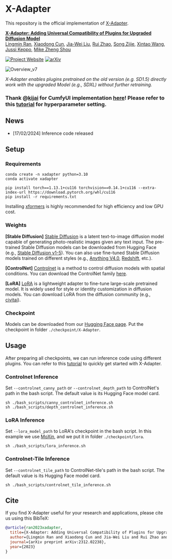 # X-Adapter

This repository is the official implementation of [X-Adapter](https://arxiv.org/abs/2312.02238).

**[X-Adapter: Adding Universal Compatibility of Plugins for Upgraded Diffusion Model](https://arxiv.org/abs/2312.02238)**
<br/>
[Lingmin Ran](),
[Xiaodong Cun](https://vinthony.github.io/academic/),
[Jia-Wei Liu](https://jia-wei-liu.github.io/), 
[Rui Zhao](https://ruizhaocv.github.io/), 
[Song Zijie](), 
[Xintao Wang](https://xinntao.github.io/),
[Jussi Keppo](https://www.jussikeppo.com/), 
[Mike Zheng Shou](https://sites.google.com/view/showlab)
<br/>

[![Project Website](https://img.shields.io/badge/Project-Website-orange)](https://showlab.github.io/X-Adapter/)
[![arXiv](https://img.shields.io/badge/arXiv-2312.02238-b31b1b.svg)](https://arxiv.org/abs/2312.02238)

![Overview_v7](https://github.com/showlab/X-Adapter/assets/152716091/eb41c508-826c-404f-8223-09765765823b)

<em> X-Adapter enables plugins pretrained on the old version (e.g. SD1.5) directly work with the upgraded Model (e.g., SDXL) without further retraining.</em>

[//]: # (<p align="center">)

[//]: # (<img src="https://tuneavideo.github.io/assets/teaser.gif" width="1080px"/>  )

[//]: # (<br>)

[//]: # (<em>Given a video-text pair as input, our method, Tune-A-Video, fine-tunes a pre-trained text-to-image diffusion model for text-to-video generation.</em>)

[//]: # (</p>)

### Thank @[kijai](https://github.com/kijai) for CumfyUI implementation [here](https://github.com/kijai/ComfyUI-Diffusers-X-Adapter)! Please refer to this [tutorial](https://www.reddit.com/r/StableDiffusion/comments/1asuyiw/xadapter/) for hyperparameter setting.

## News

- [17/02/2024] Inference code released

## Setup

### Requirements

```shell
conda create -n xadapter python=3.10
conda activate xadapter

pip install torch==1.13.1+cu116 torchvision==0.14.1+cu116 --extra-index-url https://download.pytorch.org/whl/cu116
pip install -r requirements.txt
```

Installing [xformers](https://github.com/facebookresearch/xformers) is highly recommended for high efficiency and low GPU cost.

### Weights

**[Stable Diffusion]** [Stable Diffusion](https://arxiv.org/abs/2112.10752) is a latent text-to-image diffusion model capable of generating photo-realistic images given any text input. The pre-trained Stable Diffusion models can be downloaded from Hugging Face (e.g., [Stable Diffusion v1-5](https://huggingface.co/runwayml/stable-diffusion-v1-5)). You can also use fine-tuned Stable Diffusion models trained on different styles (e.g., [Anything V4.0](https://huggingface.co/andite/anything-v4.0), [Redshift](https://huggingface.co/nitrosocke/redshift-diffusion), etc.).

**[ControlNet]** [Controlnet](https://github.com/lllyasviel/ControlNet) is a method to control diffusion models with spatial conditions. You can download the ControlNet family [here](https://huggingface.co/lllyasviel/ControlNet).

**[LoRA]** [LoRA](https://arxiv.org/abs/2106.09685) is a lightweight adapter to fine-tune large-scale pretrained model. It is widely used for style or identity customization in diffusion models. You can download LoRA from the diffusion community (e.g., [civitai](https://civitai.com/)).

### Checkpoint

Models can be downloaded from our [Hugging Face page](https://huggingface.co/Lingmin-Ran/X-Adapter). Put the checkpoint in folder `./checkpoint/X-Adapter`.

## Usage

After preparing all checkpoints, we can run inference code using different plugins. You can refer to this [tutorial](https://www.reddit.com/r/StableDiffusion/comments/1asuyiw/xadapter/) to quickly get started with X-Adapter. 

### Controlnet Inference

Set `--controlnet_canny_path` or `--controlnet_depth_path` to ControlNet's path in the bash script. The default value is its Hugging Face model card. 

    sh ./bash_scripts/canny_controlnet_inference.sh
    sh ./bash_scripts/depth_controlnet_inference.sh

### LoRA Inference

Set `--lora_model_path` to LoRA's checkpoint in the bash script. In this example we use [MoXin](https://civitai.com/models/12597/moxin), and we put it in folder `./checkpoint/lora`.

    sh ./bash_scripts/lora_inference.sh

### Controlnet-Tile Inference

Set `--controlnet_tile_path` to ControlNet-tile's path in the bash script. The default value is its Hugging Face model card. 

    sh ./bash_scripts/controlnet_tile_inference.sh

## Cite
If you find X-Adapter useful for your research and applications, please cite us using this BibTeX:

```bibtex
@article{ran2023xadapter,
  title={X-Adapter: Adding Universal Compatibility of Plugins for Upgraded Diffusion Model},
  author={Lingmin Ran and Xiaodong Cun and Jia-Wei Liu and Rui Zhao and Song Zijie and Xintao Wang and Jussi Keppo and Mike Zheng Shou},
  journal={arXiv preprint arXiv:2312.02238},
  year={2023}
}
```
